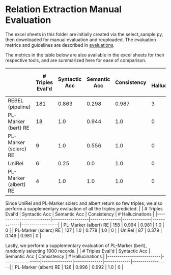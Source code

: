 # Relation Extraction Manual Evaluation

The excel sheets in this folder are initially created via the select_sample.py, then downloaded for manual evaluation and reuploaded. The evaluation metrics and guidelines are described in [evaluations](../README.md).

The metrics in the table below are also available in the excel sheets for their respective tools, and are summarized here for ease of comparison. 

|                          | # Triples Eval'd | Syntactic Acc | Semantic Acc | Consistency | # Hallucinations | # Triples | % Docs w/ Any Predicted Triples |
|--------------------------|------------------|---------------|--------------|-------------|------------------|-----------|---------------------------------|
| REBEL (pipeline)         | 181              | 0.863         | 0.298        | 0.987       | 3                | 4766      | 99.4                            |
| PL-Marker (bert) RE      | 18               | 1.0           | 0.944        | 1.0         | 0                | 368       | 10.1                            |
| PL-Marker (scierc) RE    | 9                | 1.0           | 0.556        | 1.0         | 0                | 127       | 4.00                            |
| UniRel                   | 6                | 0.25          | 0.0          | 1.0         | 0                | 87        | 1.96                            |
| PL-Marker (albert) RE    | 4                | 1.0           | 1.0          | 1.0         | 0                | 158       | 4.37                            |

Since UniRel and PL-Marker scierc and albert return so few triples, we also perform a supplementary evaluation of all the triples predicted.
|                          | # Triples Eval'd | Syntactic Acc | Semantic Acc | Consistency | # Hallucinations |
|--------------------------|------------------|---------------|--------------|-------------|------------------|
| PL-Marker (albert) RE    | 158              | 0.994         | 0.981        | 1.0         | 0                |
| PL-Marker (scierc) RE    | 127              | 1.0           | 0.778        | 1.0         | 0                |
| UniRel                   | 87               | 0.379         | 0.149        | 0.981       | 0                |

Lastly, we perform a supplementary evaluation of PL-Marker (bert), randomly selecting 1000 records.
|                          | # Triples Eval'd | Syntactic Acc | Semantic Acc | Consistency | # Hallucinations |
|--------------------------|------------------|---------------|--------------|-------------|------------------|
| PL-Marker (albert) RE    | 126              | 0.996         | 0.992        | 1.0         | 0                |
